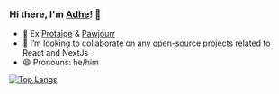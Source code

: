 ### Hi there, I'm [Adhe](https://ade-prasetya.vercel.app)! 👋


<!--- - 🌱 I’m currently learning [ThreeJS](https://threejs.org/) -->
- 🔭 Ex [Protaige](http://protaige.com/) & [Pawjourr](http://pawjourr.com/)
- 👯 I’m looking to collaborate on any open-source projects related to React and NextJs
- 😄 Pronouns: he/him

<!--- [![My GitHub stats](https://github-readme-stats.vercel.app/api?username=AdheCode&count_private=true&show_icons=true&theme=dark)](https://github.com/anuraghazra/github-readme-stats) -->

[![Top Langs](https://github-readme-stats.vercel.app/api/top-langs/?username=AdheCode&layout=compact&theme=dark)](https://github.com/anuraghazra/github-readme-stats)
